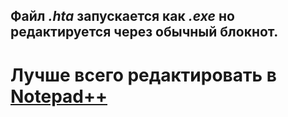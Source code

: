 ## Файл *.hta* запускается как *.exe* но редактируется через обычный блокнот.
# Лучше всего редактировать в [Notepad++](https://notepad-plus-plus.org/downloads/v7.7.1/)
